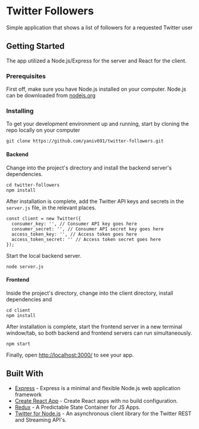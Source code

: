 # Twitter Followers

Simple application that shows a list of followers for a requested Twitter user

## Getting Started

The app utilized a Node.js/Express for the server and React for the client.

### Prerequisites

First off, make sure you have Node.js installed on your computer. Node.js can be downloaded from [nodejs.org](https://nodejs.org/en/)


### Installing

To get your development environment up and running, start by cloning the repo locally on your computer

```
git clone https://github.com/yaniv691/twitter-followers.git
```
#### Backend
Change into the project's directory and install the backend server's dependencies.

```
cd twitter-followers
npm install
```

After installation is complete, add the Twitter API keys and secrets in the `server.js` file, in the relevant places.

```
const client = new Twitter({
  consumer_key: '', // Consumer API key goes here
  consumer_secret: '', // Consumer API secret key goes here
  access_token_key: '', // Access token goes here
  access_token_secret: '' // Access token secret goes here
});
```

Start the local backend server.

```
node server.js
```
#### Frontend
Inside the project's directory, change into the client directory, install dependencies and 

```
cd client
npm install
```

After installation is complete, start the frontend server in a new terminal window/tab, so both backend and frontend servers can run simultaneously.
```
npm start
```

Finally, open [http://localhost:3000/](http://localhost:3000/) to see your app.


## Built With

* [Express](https://expressjs.com/) - Express is a minimal and flexible Node.js web application framework
* [Create React App](https://github.com/facebook/create-react-app) - Create React apps with no build configuration.
* [Redux](https://redux.js.org/) - A Predictable State Container for JS Apps.
* [Twitter for Node.js](https://www.npmjs.com/package/twitter) - An asynchronous client library for the Twitter REST and Streaming API's.

